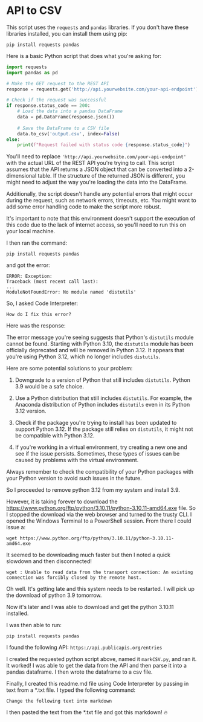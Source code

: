 # API to CSV

This script uses the `requests` and `pandas` libraries. If you don't have these libraries installed, you can install them using pip:

```shell
pip install requests pandas
```

Here is a basic Python script that does what you're asking for:

```python
import requests
import pandas as pd

# Make the GET request to the REST API
response = requests.get('http://api.yourwebsite.com/your-api-endpoint')

# Check if the request was successful
if response.status_code == 200:
    # Load the data into a pandas DataFrame
    data = pd.DataFrame(response.json())
    
    # Save the DataFrame to a CSV file
    data.to_csv('output.csv', index=False)
else:
    print(f"Request failed with status code {response.status_code}")
```

You'll need to replace `'http://api.yourwebsite.com/your-api-endpoint'` with the actual URL of the REST API you're trying to call. This script assumes that the API returns a JSON object that can be converted into a 2-dimensional table. If the structure of the returned JSON is different, you might need to adjust the way you're loading the data into the DataFrame.

Additionally, the script doesn't handle any potential errors that might occur during the request, such as network errors, timeouts, etc. You might want to add some error handling code to make the script more robust.

It's important to note that this environment doesn't support the execution of this code due to the lack of internet access, so you'll need to run this on your local machine.

I then ran the command:

```shell
pip install requests pandas
```

and got the error:

```shell
ERROR: Exception:
Traceback (most recent call last):
...
ModuleNotFoundError: No module named 'distutils'
```

So, I asked Code Interpreter:

```shell
How do I fix this error?
```

Here was the response:

The error message you're seeing suggests that Python's `distutils` module cannot be found. Starting with Python 3.10, the `distutils` module has been officially deprecated and will be removed in Python 3.12. It appears that you're using Python 3.12, which no longer includes `distutils`.

Here are some potential solutions to your problem:

1. Downgrade to a version of Python that still includes `distutils`. Python 3.9 would be a safe choice.

2. Use a Python distribution that still includes `distutils`. For example, the Anaconda distribution of Python includes `distutils` even in its Python 3.12 version.

3. Check if the package you're trying to install has been updated to support Python 3.12. If the package still relies on `distutils`, it might not be compatible with Python 3.12.

4. If you're working in a virtual environment, try creating a new one and see if the issue persists. Sometimes, these types of issues can be caused by problems with the virtual environment.

Always remember to check the compatibility of your Python packages with your Python version to avoid such issues in the future.

So I proceeded to remove python 3.12 from my system and install 3.9.

However, it is taking forever to download the https://www.python.org/ftp/python/3.10.11/python-3.10.11-amd64.exe file. So I stopped the download via the web browser and turned to the trusty CLI. I opened the Windows Terminal to a PowerShell session. From there I could issue a:

```shell
wget https://www.python.org/ftp/python/3.10.11/python-3.10.11-amd64.exe
```

It seemed to be downloading much faster but then I noted a quick slowdown and then disconnected! 

```shell
wget : Unable to read data from the transport connection: An existing connection was forcibly closed by the remote host.
```

Oh well. It's getting late and this system needs to be restarted. I will pick up the download of python 3.9 tomorrow.

Now it's later and I was able to download and get the python 3.10.11 installed. 

I was then able to run:

```shell
pip install requests pandas
```

I found the following API: `https://api.publicapis.org/entries`

I created the requested python script above, named it `markCSV.py`, and ran it. It worked! I was able to get the data from the API and then parse it into a pandas dataframe. I then wrote the dataframe to a csv file.

Finally, I created this readme.md file using Code Interpreter by passing in text from a *.txt file. I typed the following command:

```shell
Change the following text into markdown
```

I then pasted the text from the *.txt file and got this markdown! :fire:
